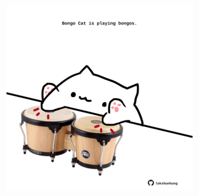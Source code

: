 <!-- built at 13/08/2022, 04:05:12 UTC -->
<p align="center">
  <img width="500" height="500" src="./ReadmeImage.svg">
</p>

